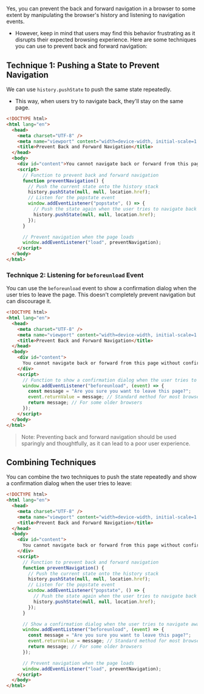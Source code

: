 #

Yes, you can prevent the back and forward navigation in a browser to some extent by manipulating the browser's history and listening to navigation events.

- However, keep in mind that users may find this behavior frustrating as it disrupts their expected browsing experience. Here are some techniques you can use to prevent back and forward navigation:

## Technique 1: Pushing a State to Prevent Navigation

We can use `history.pushState` to push the same state repeatedly.

- This way, when users try to navigate back, they'll stay on the same page.

```html
<!DOCTYPE html>
<html lang="en">
  <head>
    <meta charset="UTF-8" />
    <meta name="viewport" content="width=device-width, initial-scale=1.0" />
    <title>Prevent Back and Forward Navigation</title>
  </head>
  <body>
    <div id="content">You cannot navigate back or forward from this page.</div>
    <script>
      // Function to prevent back and forward navigation
      function preventNavigation() {
        // Push the current state onto the history stack
        history.pushState(null, null, location.href);
        // Listen for the popstate event
        window.addEventListener("popstate", () => {
          // Push the state again when the user tries to navigate back or forward
          history.pushState(null, null, location.href);
        });
      }

      // Prevent navigation when the page loads
      window.addEventListener("load", preventNavigation);
    </script>
  </body>
</html>
```

### Technique 2: Listening for `beforeunload` Event

You can use the `beforeunload` event to show a confirmation dialog when the user tries to leave the page. This doesn't completely prevent navigation but can discourage it.

```html
<!DOCTYPE html>
<html lang="en">
  <head>
    <meta charset="UTF-8" />
    <meta name="viewport" content="width=device-width, initial-scale=1.0" />
    <title>Prevent Back and Forward Navigation</title>
  </head>
  <body>
    <div id="content">
      You cannot navigate back or forward from this page without confirmation.
    </div>
    <script>
      // Function to show a confirmation dialog when the user tries to navigate away
      window.addEventListener("beforeunload", (event) => {
        const message = "Are you sure you want to leave this page?";
        event.returnValue = message; // Standard method for most browsers
        return message; // For some older browsers
      });
    </script>
  </body>
</html>
```

> Note: Preventing back and forward navigation should be used sparingly and thoughtfully, as it can lead to a poor user experience.

## Combining Techniques

You can combine the two techniques to push the state repeatedly and show a confirmation dialog when the user tries to leave:

```html
<!DOCTYPE html>
<html lang="en">
  <head>
    <meta charset="UTF-8" />
    <meta name="viewport" content="width=device-width, initial-scale=1.0" />
    <title>Prevent Back and Forward Navigation</title>
  </head>
  <body>
    <div id="content">
      You cannot navigate back or forward from this page without confirmation.
    </div>
    <script>
      // Function to prevent back and forward navigation
      function preventNavigation() {
        // Push the current state onto the history stack
        history.pushState(null, null, location.href);
        // Listen for the popstate event
        window.addEventListener("popstate", () => {
          // Push the state again when the user tries to navigate back or forward
          history.pushState(null, null, location.href);
        });
      }

      // Show a confirmation dialog when the user tries to navigate away
      window.addEventListener("beforeunload", (event) => {
        const message = "Are you sure you want to leave this page?";
        event.returnValue = message; // Standard method for most browsers
        return message; // For some older browsers
      });

      // Prevent navigation when the page loads
      window.addEventListener("load", preventNavigation);
    </script>
  </body>
</html>
```
